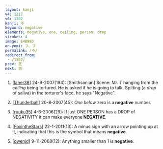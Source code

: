 ```yaml
---
layout: kanji
v4: 1217
v6: 1302
kanji: 不
keyword: negative
elements: negative, one, ceiling, person, drop
strokes: 4
image: E4B88D
on-yomi: フ、ブ
permalink: /不/
redirect_from:
 - /1302/
prev: 芝
next: 否
---
```


1) [<a href="http://kanji.koohii.com/profile/laner36">laner36</a>] 24-9-2007(194): [Smithsonian] Scene: <em>Mr. T</em> hanging from the <em>ceiling</em> being tortured. He is asked if he is going to talk. Spitting (a <em>drop</em> of saliva) in the torturer&#039;s face, he says &quot;Negative&quot;.

2) [<a href="http://kanji.koohii.com/profile/Thunderball">Thunderball</a>] 20-8-2007(45): <em>One below</em> zero is a<strong> negative</strong> number.

3) [<a href="http://kanji.koohii.com/profile/ruuku35">ruuku35</a>] 4-6-2006(29): If just ONE PERSON has a DROP of NEGATIVITY it can make everyone<strong> NEGATIVE</strong>.

4) [<a href="http://kanji.koohii.com/profile/FoxintheStars">FoxintheStars</a>] 22-1-2011(13): A minus sign with an arrow pointing up at it, indicating that this is the symbol that means<strong> negative</strong>.

5) [<a href="http://kanji.koohii.com/profile/owenjd">owenjd</a>] 9-11-2008(12): Anything smaller than 1 is<strong> negative</strong>.

